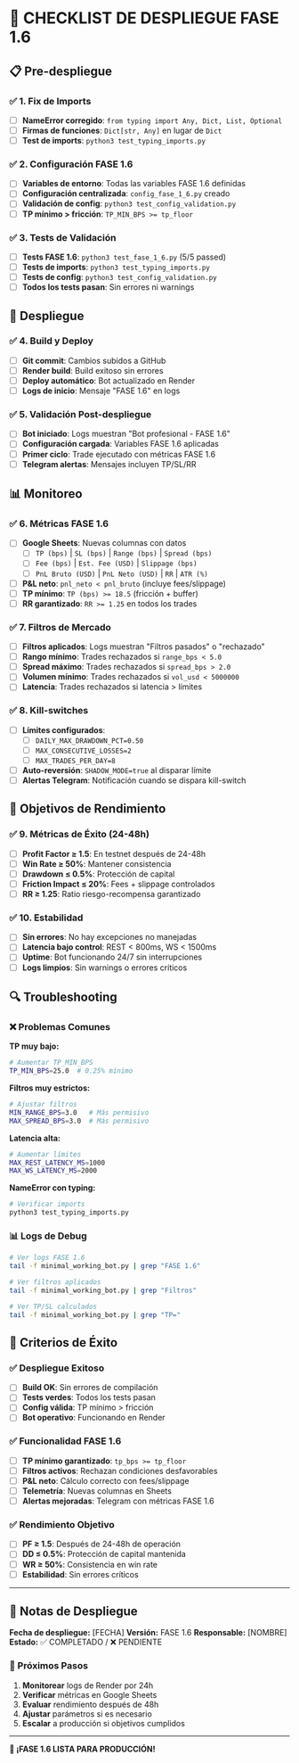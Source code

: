 # 🚀 CHECKLIST DE DESPLIEGUE FASE 1.6

## 📋 Pre-despliegue

### ✅ 1. Fix de Imports
- [ ] **NameError corregido**: `from typing import Any, Dict, List, Optional`
- [ ] **Firmas de funciones**: `Dict[str, Any]` en lugar de `Dict`
- [ ] **Test de imports**: `python3 test_typing_imports.py`

### ✅ 2. Configuración FASE 1.6
- [ ] **Variables de entorno**: Todas las variables FASE 1.6 definidas
- [ ] **Configuración centralizada**: `config_fase_1_6.py` creado
- [ ] **Validación de config**: `python3 test_config_validation.py`
- [ ] **TP mínimo > fricción**: `TP_MIN_BPS >= tp_floor`

### ✅ 3. Tests de Validación
- [ ] **Tests FASE 1.6**: `python3 test_fase_1_6.py` (5/5 passed)
- [ ] **Tests de imports**: `python3 test_typing_imports.py`
- [ ] **Tests de config**: `python3 test_config_validation.py`
- [ ] **Todos los tests pasan**: Sin errores ni warnings

## 🔧 Despliegue

### ✅ 4. Build y Deploy
- [ ] **Git commit**: Cambios subidos a GitHub
- [ ] **Render build**: Build exitoso sin errores
- [ ] **Deploy automático**: Bot actualizado en Render
- [ ] **Logs de inicio**: Mensaje "FASE 1.6" en logs

### ✅ 5. Validación Post-despliegue
- [ ] **Bot iniciado**: Logs muestran "Bot profesional - FASE 1.6"
- [ ] **Configuración cargada**: Variables FASE 1.6 aplicadas
- [ ] **Primer ciclo**: Trade ejecutado con métricas FASE 1.6
- [ ] **Telegram alertas**: Mensajes incluyen TP/SL/RR

## 📊 Monitoreo

### ✅ 6. Métricas FASE 1.6
- [ ] **Google Sheets**: Nuevas columnas con datos
  - [ ] `TP (bps)` | `SL (bps)` | `Range (bps)` | `Spread (bps)`
  - [ ] `Fee (bps)` | `Est. Fee (USD)` | `Slippage (bps)`
  - [ ] `PnL Bruto (USD)` | `PnL Neto (USD)` | `RR` | `ATR (%)`
- [ ] **P&L neto**: `pnl_neto < pnl_bruto` (incluye fees/slippage)
- [ ] **TP mínimo**: `TP (bps) >= 18.5` (fricción + buffer)
- [ ] **RR garantizado**: `RR >= 1.25` en todos los trades

### ✅ 7. Filtros de Mercado
- [ ] **Filtros aplicados**: Logs muestran "Filtros pasados" o "rechazado"
- [ ] **Rango mínimo**: Trades rechazados si `range_bps < 5.0`
- [ ] **Spread máximo**: Trades rechazados si `spread_bps > 2.0`
- [ ] **Volumen mínimo**: Trades rechazados si `vol_usd < 5000000`
- [ ] **Latencia**: Trades rechazados si latencia > límites

### ✅ 8. Kill-switches
- [ ] **Límites configurados**: 
  - [ ] `DAILY_MAX_DRAWDOWN_PCT=0.50`
  - [ ] `MAX_CONSECUTIVE_LOSSES=2`
  - [ ] `MAX_TRADES_PER_DAY=8`
- [ ] **Auto-reversión**: `SHADOW_MODE=true` al disparar límite
- [ ] **Alertas Telegram**: Notificación cuando se dispara kill-switch

## 🎯 Objetivos de Rendimiento

### ✅ 9. Métricas de Éxito (24-48h)
- [ ] **Profit Factor ≥ 1.5**: En testnet después de 24-48h
- [ ] **Win Rate ≥ 50%**: Mantener consistencia
- [ ] **Drawdown ≤ 0.5%**: Protección de capital
- [ ] **Friction Impact ≤ 20%**: Fees + slippage controlados
- [ ] **RR ≥ 1.25**: Ratio riesgo-recompensa garantizado

### ✅ 10. Estabilidad
- [ ] **Sin errores**: No hay excepciones no manejadas
- [ ] **Latencia bajo control**: REST < 800ms, WS < 1500ms
- [ ] **Uptime**: Bot funcionando 24/7 sin interrupciones
- [ ] **Logs limpios**: Sin warnings o errores críticos

## 🔍 Troubleshooting

### ❌ Problemas Comunes

**TP muy bajo:**
```bash
# Aumentar TP_MIN_BPS
TP_MIN_BPS=25.0  # 0.25% mínimo
```

**Filtros muy estrictos:**
```bash
# Ajustar filtros
MIN_RANGE_BPS=3.0   # Más permisivo
MAX_SPREAD_BPS=3.0  # Más permisivo
```

**Latencia alta:**
```bash
# Aumentar límites
MAX_REST_LATENCY_MS=1000
MAX_WS_LATENCY_MS=2000
```

**NameError con typing:**
```bash
# Verificar imports
python3 test_typing_imports.py
```

### 📊 Logs de Debug

```bash
# Ver logs FASE 1.6
tail -f minimal_working_bot.py | grep "FASE 1.6"

# Ver filtros aplicados
tail -f minimal_working_bot.py | grep "Filtros"

# Ver TP/SL calculados
tail -f minimal_working_bot.py | grep "TP="
```

## 🎉 Criterios de Éxito

### ✅ Despliegue Exitoso
- [ ] **Build OK**: Sin errores de compilación
- [ ] **Tests verdes**: Todos los tests pasan
- [ ] **Config válida**: TP mínimo > fricción
- [ ] **Bot operativo**: Funcionando en Render

### ✅ Funcionalidad FASE 1.6
- [ ] **TP mínimo garantizado**: `tp_bps >= tp_floor`
- [ ] **Filtros activos**: Rechazan condiciones desfavorables
- [ ] **P&L neto**: Cálculo correcto con fees/slippage
- [ ] **Telemetría**: Nuevas columnas en Sheets
- [ ] **Alertas mejoradas**: Telegram con métricas FASE 1.6

### ✅ Rendimiento Objetivo
- [ ] **PF ≥ 1.5**: Después de 24-48h de operación
- [ ] **DD ≤ 0.5%**: Protección de capital mantenida
- [ ] **WR ≥ 50%**: Consistencia en win rate
- [ ] **Estabilidad**: Sin errores críticos

---

## 📝 Notas de Despliegue

**Fecha de despliegue:** [FECHA]
**Versión:** FASE 1.6
**Responsable:** [NOMBRE]
**Estado:** ✅ COMPLETADO / ❌ PENDIENTE

### 🔄 Próximos Pasos
1. **Monitorear** logs de Render por 24h
2. **Verificar** métricas en Google Sheets
3. **Evaluar** rendimiento después de 48h
4. **Ajustar** parámetros si es necesario
5. **Escalar** a producción si objetivos cumplidos

---

**🚀 ¡FASE 1.6 LISTA PARA PRODUCCIÓN!**
